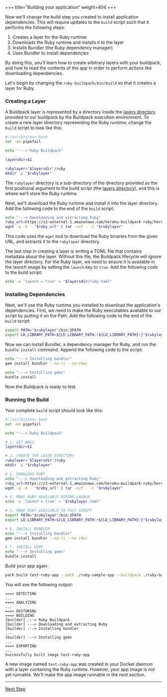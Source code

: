 +++
title="Building your application"
weight=404
+++

<!-- test:suite=create-buildpack;weight=4 -->

Now we'll change the build step you created to install application dependencies. This will require updates to the `build` script such that it performs the following steps:

1. Creates a layer for the Ruby runtime
1. Downloads the Ruby runtime and installs it to the layer
1. Installs Bundler (the Ruby dependency manager)
1. Uses Bundler to install dependencies

By doing this, you'll learn how to create arbitrary layers with your buildpack, and how to read the contents of the app in order to perform actions like downloading dependencies.

Let's begin by changing the `ruby-buildpack/bin/build` so that it creates a layer for Ruby.

### Creating a Layer

A Buildpack layer is represented by a directory inside the [layers directory][layers-dir] provided to our buildpack by the Buildpack execution environment. To create a new layer directory representing the Ruby runtime, change the `build` script to look like this:

```bash
#!/usr/bin/env bash
set -eo pipefail

echo "---> Ruby Buildpack"

layersdir=$1

rubylayer="$layersdir"/ruby
mkdir -p "$rubylayer"
```

The `rubylayer` directory is a sub-directory of the directory provided as the first positional argument to the build script (the [layers directory][layers-dir]), and this is where we'll store the Ruby runtime.

Next, we'll download the Ruby runtime and install it into the layer directory. Add the following code to the end of the `build` script:

```bash
echo "---> Downloading and extracting Ruby"
ruby_url=https://s3-external-1.amazonaws.com/heroku-buildpack-ruby/heroku-18/ruby-2.5.1.tgz
wget -q -O - "$ruby_url" | tar -xzf - -C "$rubylayer"
```

This code uses the `wget` tool to download the Ruby binaries from the given URL, and extracts it to the `rubylayer` directory.

The last step in creating a layer is writing a TOML file that contains metadata about the layer. Without this file, the Buildpack lifecycle will ignore the layer directory. For the Ruby layer, we need to ensure it is available in the launch image by setting the `launch` key to `true`. Add the following code to the build script:

```bash
echo -e 'launch = true' > "$layersdir/ruby.toml"
```

### Installing Dependencies

Next, we'll use the Ruby runtime you installed to download the application's dependencies. First, we need to make the Ruby executables available to our script by putting it on the Path. Add the following code to the end of the `build` script:

```bash
export PATH="$rubylayer"/bin:$PATH
export LD_LIBRARY_PATH=${LD_LIBRARY_PATH:+${LD_LIBRARY_PATH}:}"$rubylayer/lib"
```

Now we can install Bundler, a dependency manager for Ruby, and run the `bundle install` command. Append the following code to the script:

```bash
echo "---> Installing bundler"
gem install bundler --no-ri --no-rdoc

echo "---> Installing gems"
bundle install
```

Now the Buildpack is ready to test.

### Running the Build

Your complete `build` script should look like this:


<!-- test:file=ruby-buildpack/bin/build -->
```bash
#!/usr/bin/env bash
set -eo pipefail

echo "---> Ruby Buildpack"

# 1. GET ARGS
layersdir=$1

# 2. CREATE THE LAYER DIRECTORY
rubylayer="$layersdir"/ruby
mkdir -p "$rubylayer"

# 3. DOWNLOAD RUBY
echo "---> Downloading and extracting Ruby"
ruby_url=https://s3-external-1.amazonaws.com/heroku-buildpack-ruby/heroku-18/ruby-2.5.1.tgz
wget -q -O - "$ruby_url" | tar -xzf - -C "$rubylayer"

# 4. MAKE RUBY AVAILABLE DURING LAUNCH
echo -e 'launch = true' > "$rubylayer.toml"

# 5. MAKE RUBY AVAILABLE TO THIS SCRIPT
export PATH="$rubylayer"/bin:$PATH
export LD_LIBRARY_PATH=${LD_LIBRARY_PATH:+${LD_LIBRARY_PATH}:}"$rubylayer/lib"

# 6. INSTALL BUNDLER
echo "---> Installing bundler"
gem install bundler --no-ri --no-rdoc

# 7. INSTALL GEMS
echo "---> Installing gems"
bundle install
```

Build your app again:

<!-- test:exec -->
```bash
pack build test-ruby-app --path ./ruby-sample-app --buildpack ./ruby-buildpack
```

You will see the following output:

<!-- test:assert=contains;ignore-lines=... -->
```
===> DETECTING
...
===> ANALYZING
...
===> RESTORING
===> BUILDING
[builder] ---> Ruby Buildpack
[builder] ---> Downloading and extracting Ruby
[builder] ---> Installing bundler
...
[builder] ---> Installing gems
...
===> EXPORTING
...
Successfully built image test-ruby-app
```

A new image named `test-ruby-app` was created in your Docker daemon with a layer containing the Ruby runtime. However, your app image is not yet runnable. We'll make the app image runnable in the next section.

---

<a href="/docs/buildpack-author-guide/create-buildpack/make-app-runnable" class="button bg-pink">Next Step</a>

[layers-dir]: /docs/reference/spec/buildpack-api/#layers
